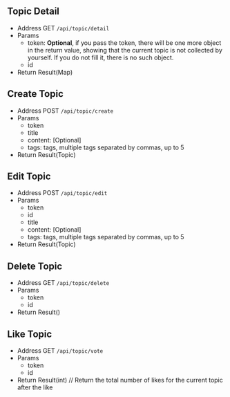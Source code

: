 ## Topic Detail

- Address GET `/api/topic/detail`
- Params
  - token: **Optional**, if you pass the token, there will be one more object in the return value, 
    showing that the current topic is not collected by yourself. If you do not fill it, there is no such object.
  - id
- Return Result(Map)

## Create Topic

- Address POST `/api/topic/create`
- Params
  - token
  - title
  - content: [Optional]
  - tags: tags, multiple tags separated by commas, up to 5
- Return Result(Topic)

## Edit Topic

- Address POST `/api/topic/edit`
- Params
  - token
  - id
  - title
  - content: [Optional]
  - tags: tags, multiple tags separated by commas, up to 5
- Return Result(Topic)

## Delete Topic

- Address GET `/api/topic/delete`
- Params
  - token
  - id
- Return Result()

## Like Topic

- Address GET `/api/topic/vote`
- Params
  - token
  - id
- Return Result(int) // Return the total number of likes for the current topic after the like
